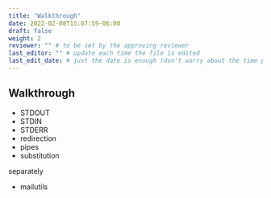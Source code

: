 ```yaml
---
title: "Walkthrough"
date: 2022-02-08T15:07:59-06:00
draft: false
weight: 2
reviewer: "" # to be set by the approving reviewer
last_editor: "" # update each time the file is edited
last_edit_date: # just the date is enough (don't worry about the time portion)
---
```


## Walkthrough


<!-- This should be called Bash continued, not terminal continued! -->


- STDOUT
- STDIN
- STDERR
- redirection
- pipes
- substitution

separately
- mailutils